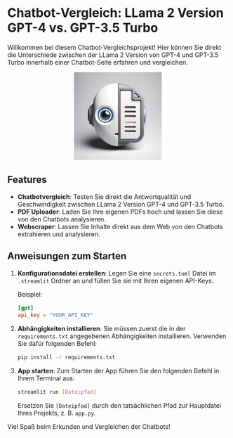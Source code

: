 # Chatbot-Vergleich: LLama 2 Version GPT-4 vs. GPT-3.5 Turbo

Willkommen bei diesem Chatbot-Vergleichsprojekt! Hier können Sie direkt die Unterschiede zwischen der LLama 2 Version von GPT-4 und GPT-3.5 Turbo innerhalb einer Chatbot-Seite erfahren und vergleichen. 

<p align="center">
  <img src="./Data/Logo_Chatbot.png" alt="Alternate Text" width="200"/>
</p>


## Features

- **Chatbotvergleich**: Testen Sie direkt die Antwortqualität und Geschwindigkeit zwischen LLama 2 Version GPT-4 und GPT-3.5 Turbo.
- **PDF Uploader**: Laden Sie Ihre eigenen PDFs hoch und lassen Sie diese von den Chatbots analysieren.
- **Webscraper**: Lassen Sie Inhalte direkt aus dem Web von den Chatbots extrahieren und analysieren.

## Anweisungen zum Starten

1. **Konfigurationsdatei erstellen**:
   Legen Sie eine `secrets.toml` Datei im `.streamlit` Ordner an und füllen Sie sie mit Ihren eigenen API-Keys.

   Beispiel:
   ```toml
   [gpt]
   api_key = "YOUR_API_KEY"
   ```

2. **Abhängigkeiten installieren**:
   Sie müssen zuerst die in der `requirements.txt` angegebenen Abhängigkeiten installieren. Verwenden Sie dafür folgenden Befehl:

   ```bash
   pip install -r requirements.txt
   ```

3. **App starten**:
   Zum Starten der App führen Sie den folgenden Befehl in Ihrem Terminal aus:

   ```bash
   streamlit run [Dateipfad]
   ```
   
   Ersetzen Sie `[Dateipfad]` durch den tatsächlichen Pfad zur Hauptdatei Ihres Projekts, z. B. `app.py`.

Viel Spaß beim Erkunden und Vergleichen der Chatbots!